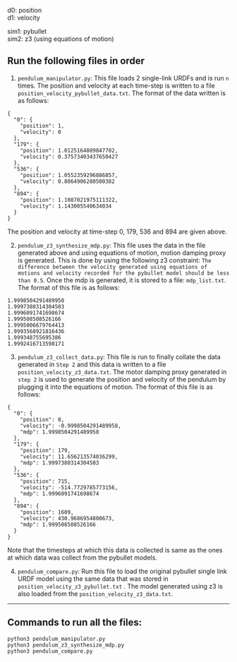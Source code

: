 d0: position  
d1: velocity  

sim1: pybullet  
sim2: z3 (using equations of motion)  

## Run the following files in order

1. `pendulum_manipulator.py`: This file loads 2 single-link URDFs and is run `n` times. The position and velocity at each time-step is written to a file `position_velocity_pybullet_data.txt`. The format of the data written is as follows:
```
{
  "0": {
    "position": 1,
    "velocity": 0
  },
  "179": {
    "position": 1.0125164889847702,
    "velocity": 0.37573403437650427
  },
  "536": {
    "position": 1.0552359296886857,
    "velocity": 0.8064906280500382
  },
  "894": {
    "position": 1.1087021975111322,
    "velocity": 1.143005540634034
  }
}
```

The position and velocity at time-step 0, 179, 536 and 894 are given above.

2. `pendulum_z3_synthesize_mdp.py`: This file uses the data in the file generated above and using equations of motion, motion damping proxy is generated. This is done by using the following z3 constraint: `The difference between the velocity generated using equations of motions and velocity recorded for the pybullet model should be less than 0.5`. Once the mdp is generated, it is stored to a file: `mdp_list.txt`. The format of this file is as follows:
```
1.9998504291489958
1.9997380314304503
1.9996091741698674
1.999508508526166
1.9995006679764413
1.9993568921816436
1.999348755695386
1.9992416713598171
```

3. `pendulum_z3_collect_data.py`: This file is run to finally collate the data generated in `Step 2` and this data is written to a file `position_velocity_z3_data.txt`. The motor damping proxy generated in `step 2` is used to generate the position and velocity of the pendulum by plugging it into the equations of motion. The format of this file is as follows:
```
{
  "0": {
    "position": 0,
    "velocity": -0.9998504291489958,
    "mdp": 1.9998504291489958
  },
  "179": {
    "position": 179,
    "velocity": 11.656213574036299,
    "mdp": 1.9997380314304503
  },
  "536": {
    "position": 715,
    "velocity": -514.7729785773156,
    "mdp": 1.9996091741698674
  },
  "894": {
    "position": 1609,
    "velocity": 430.9686954800673,
    "mdp": 1.999508508526166
  }
}
```
Note that the timesteps at which this data is collected is same as the ones at which data was collect from the pybullet models.

4. `pendulum_compare.py`: Run this file to load the original pybullet single link URDF model using the same data that was stored in `position_velocity_z3_pybullet.txt` . The model generated using z3 is also loaded from the `position_velocity_z3_data.txt`.

----
## Commands to run all the files:
```
python3 pendulum_manipulator.py
python3 pendulum_z3_synthesize_mdp.py
python3 pendulum_compare.py
```
